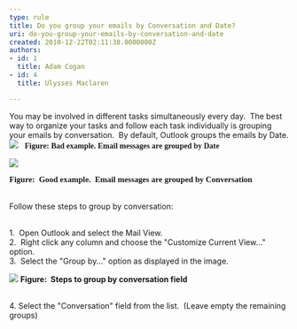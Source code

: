 ```yaml
---
type: rule
title: Do you group your emails by Conversation and Date?
uri: do-you-group-your-emails-by-conversation-and-date
created: 2010-12-22T02:11:38.0000000Z
authors:
- id: 1
  title: Adam Cogan
- id: 4
  title: Ulysses Maclaren

---
```


 You may be involved in different tasks simultaneously every day.  The best way to organize your tasks and follow each task individually is grouping your emails by conversation.  By default, Outlook groups the emails by Date. <br> ![](/Communication/RulesToBetterEmail/PublishingImages/GroupByConversationAndDateBad.gif)  
**<font face="Calibri">Figure&#58; Bad example. Email messages are grouped by Date</font>**




![](/Communication/RulesToBetterEmail/PublishingImages/GroupByConversationAndDateGood.gif)

<font face="Calibri"><strong><span lang="EN-AU" style="font-family&#58;'calibri','sans-serif';font-size&#58;11pt;"><strong>Figure&#58;&#160; Good example.&#160; Email messages are grouped by Conversation</strong></span></strong></font>


<br>Follow these steps to group by conversation:

<br>1.  Open Outlook and select the Mail View.
<br>2.  Right click any column and choose the "Customize Current View..." option.
<br>3.  Select the "Group by..." option as displayed in the image.

![](/Communication/RulesToBetterEmail/PublishingImages/GroupByConversationAndDate3.gif)
**Figure:  Steps to group by conversation field**

<br>4. Select the "Conversation" field from the list.  (Leave empty the remaining groups)


